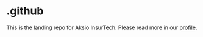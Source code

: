 # .github

This is the landing repo for Aksio InsurTech.
Please read more in our [profile](./profile/README.md).